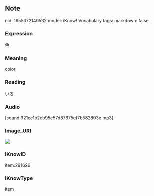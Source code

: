 ## Note
nid: 1655372140532
model: iKnow! Vocabulary
tags: 
markdown: false

### Expression
色

### Meaning
color

### Reading
いろ

### Audio
[sound:921cc1b2eb95c57d87675ef7b582803e.mp3]

### Image_URI
<img src="dc9ba33bcb38ce57dd14fea7cdd79c72.jpg">

### iKnowID
item:291626

### iKnowType
item
